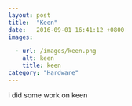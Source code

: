 ```yaml
---
layout: post
title:  "Keen"
date:   2016-09-01 16:41:12 +0800
images:

  - url: /images/keen.png
    alt: keen
    title: keen
category: "Hardware"
---
```


i did some work on keen
